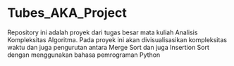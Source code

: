 # Tubes_AKA_Project
Repository ini adalah proyek dari tugas besar mata kuliah Analisis Kompleksitas Algoritma. Pada proyek ini akan divisualisasikan kompleksitas waktu dan juga pengurutan antara Merge Sort dan juga Insertion Sort dengan menggunakan bahasa pemrograman Python
